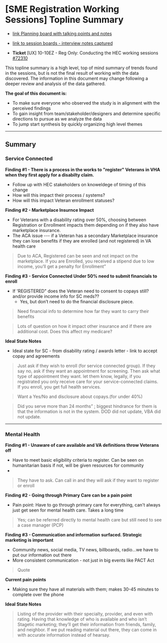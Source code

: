 # [SME Registration Working Sessions] Topline Summary


- [link Planning board with talking points and notes](https://app.mural.co/t/departmentofveteransaffairs9999/m/departmentofveteransaffairs9999/1702079427539/3151e3fa9a7eed55d21d5e39cb981938c5d2484a?sender=uadf1ed7fe7c76f0914967329)

- [link to session boards - interview notes captured](https://app.mural.co/t/departmentofveteransaffairs9999/m/departmentofveteransaffairs9999/1706634261021/f1e1dafb24abcea144cc5e539f26011254c04d8c?sender=uadf1ed7fe7c76f0914967329)

- **Ticket** [UX] 10-10EZ - Reg Only: Conducting the HEC working sessions [#72310](https://github.com/department-of-veterans-affairs/va.gov-team/issues/72310)

  

This topline summary is a high level, top of mind summary of trends found in the sessions, but is not the final result of working with the data discovered. The information in this document may change following a deeper review and analysis of the data gathered. 


**The goal of this document is:**

 - To make sure everyone who observed the study is in alignment with the perceived findings
 - To gain insight from team/stakeholder/designers and determine specific directions to pursue as we analyze the data
 - To jump start synthesis by quickly organizing high level themes 

- - - 

## Summary

### Service Connected 

**Finding #1 - There is a process in the works to "register" Veterans in VHA when they first apply for a disabilty claim.**

- Follow up with HEC stakeholders on knoweldege of timing of this change
- How will this impact their process / systems?
- How will this impact Veteran enrollment statuses?


**Finding #2 - Marketplace Insurnce Impact**

- For Veterans with a disability rating over 50%, choosing between Registration or Enrollment impacts them depending on if they also have marketplace insurance.
- The ACA issue --- if a Veteran has a secondary Marketplace insurance they can lose benefits if they are enrolled (and not registered) in VA health care 

> Due to ACA, Registered can be seen and not impact on the marketplace. If you are Enrolled, you received a stipend due to low income, you’ll get a penalty for Enrollment”


**Finding #3 - Service Connected Under 50% need to submit financials to enroll**

- If 'REGISTERED" does the Veteran need to consent to copays still? and/or provide income info for SC meds??
  - Yes, but don’t need to do the financial disclosure piece.

> Need financial info to determine how far they want to carry their benefits

> Lots of question on how it impact other insurance and if there are additional cost. Does this affect my medicare?

**Ideal State Notes**

- Ideal state for SC - from disability rating / awards letter - link to accept copay and agreements

> Just ask if they wish to enroll (for service connected group). If they say no, ask if they want an appointment for screening. Then ask what type of appointment they want.
>  let them know, legally, if you registrated you only receive care for your service-connected claims. If you enroll, you get full health services.

> Want a Yes/No and disclosure about copays.(for under 40%)

> Did you serve more than 24 months” ; biggest hindrance for them is that the information is not in the system. DOD did not update, VBA did not update.


----


### Mental Health

**Finding #1 - Unaware of care available and VA definitions throw Veterans off**

- Have to meet basic eligibility criteria to register. Can be seen on humanitarian basis if not, will be given resources for community
- 
  
> They have to ask. Can call in and they will ask if they want to register or enroll

**Finding #2 - Going through Primary Care can be a pain point**

- Pain point: Have to go through primary care for everything, can't always just get seen for mental health care. Takes a long time

> Yes; can be referred directly to mental health care but still need to see a case manager (PCP)


**Finding #3 - Communication and information surfaced. Strategic marketing is important**

- Community news, social media, TV news, billboards, radio...we have to put our information out there
- More consistent communication - not just in big events like PACT Act

> Quote

**Current pain points**
- Making sure they have all materials with them; makes 30-45 minutes to complete over the phone

**Ideal State Notes**

> Listing of the provider with their specialty, provider, and even with rating. Having that knowledge of who is available and who isn’t
> Stagetic marketing; they’ll get their information from friends, family, and neighbor. If we put reading material out there, they can come in with accurate information instead of hearsay. 

